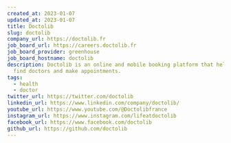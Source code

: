```yaml
---
created_at: 2023-01-07
updated_at: 2023-01-07
title: Doctolib
slug: doctolib
company_url: https://doctolib.fr
job_board_url: https://careers.doctolib.fr
job_board_provider: greenhouse
job_board_hostname: doctolib
description: Doctolib is an online and mobile booking platform that helps users
  find doctors and make appointments.
tags:
  - health
  - doctor
twitter_url: https://twitter.com/doctolib
linkedin_url: https://www.linkedin.com/company/doctolib/
youtube_url: https://www.youtube.com/@Doctolibfrance
instagram_url: https://www.instagram.com/lifeatdoctolib
facebook_url: https://www.facebook.com/doctolib
github_url: https://github.com/doctolib
---
```

